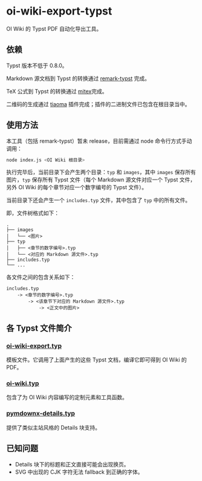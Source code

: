 # oi-wiki-export-typst

OI Wiki 的 Typst PDF 自动化导出工具。

## 依赖

Typst 版本不低于 0.8.0。

Markdown 源文档到 Typst 的转换通过 [remark-typst](https://github.com/OI-wiki/remark-typst) 完成。

TeX 公式到 Typst 的转换通过 [mitex](https://github.com/orangex4/mitex)完成。

二维码的生成通过 [tiaoma](https://github.com/Enter-tainer/zint-wasi) 插件完成；插件的二进制文件已包含在根目录当中。

## 使用方法

本工具（包括 remark-typst）暂未 release，目前需通过 node 命令行方式手动调用：

```bash
node index.js <OI Wiki 根目录>
```

执行完毕后，当前目录下会产生两个目录：`typ` 和 `images`，其中 `images` 保存所有图片，`typ` 保存所有 Typst 文件（每个 Markdown 源文件对应一个 Typst 文件，另外 OI Wiki 的每个章节对应一个数字编号的 Typst 文件）。

当前目录下还会产生一个 `includes.typ` 文件，其中包含了 `typ` 中的所有文件。

即，文件树格式如下：

```plain
.
├── images
│   └── <图片>
├── typ
│   ├── <章节的数字编号>.typ
│   └── <对应的 Markdown 源文件>.typ
├── includes.typ
└── ...
```

各文件之间的包含关系如下：

```plain
includes.typ
    -> <章节的数字编号>.typ
        -> <该章节下对应的 Markdown 源文件>.typ
            -> <正文中的图片>
```

## 各 Typst 文件简介

### [oi-wiki-export.typ](./oi-wiki-export.typ)

模板文件。它调用了上面产生的这些 Typst 文档，编译它即可得到 OI Wiki 的 PDF。

### [oi-wiki.typ](./oi-wiki.typ)

包含了为 OI Wiki 内容编写的定制元素和工具函数。

### [pymdownx-details.typ](./pymdownx-details.typ)

提供了类似主站风格的 Details 块支持。

## 已知问题

- Details 块下的标题和正文直接可能会出现换页。
- SVG 中出现的 CJK 字符无法 fallback 到正确的字体。
